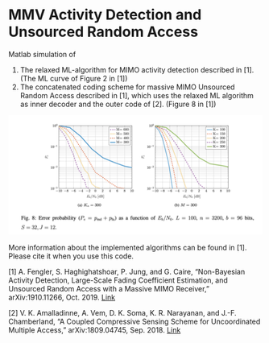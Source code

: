 # MMV Activity Detection and Unsourced Random Access
Matlab simulation of
1. The relaxed ML-algorithm for MIMO activity detection described in [1]. (The ML curve of Figure 2 in [1])
2. The concatenated coding scheme for massive MIMO Unsourced Random Access described in [1], which uses the relaxed ML algorithm
as inner decoder and the outer code of [2]. (Figure 8 in [1])

![Figure 8](fig8.png)

More information about the implemented algorithms can be found in [1]. Please cite it when you use this code.

[1] A. Fengler, S. Haghighatshoar, P. Jung, and G. Caire, “Non-Bayesian Activity Detection, Large-Scale Fading Coefficient Estimation, and Unsourced Random Access with a Massive MIMO Receiver,” arXiv:1910.11266, Oct. 2019. [Link](https://arxiv.org/abs/1910.11266)

[2] V. K. Amalladinne, A. Vem, D. K. Soma, K. R. Narayanan, and J.-F. Chamberland, “A Coupled Compressive Sensing Scheme for Uncoordinated Multiple Access,” arXiv:1809.04745, Sep. 2018. [Link](https://arxiv.org/abs/1809.04745)